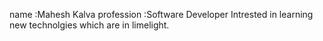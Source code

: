 name :Mahesh Kalva 
profession :Software Developer
Intrested in learning new technolgies which are in limelight.